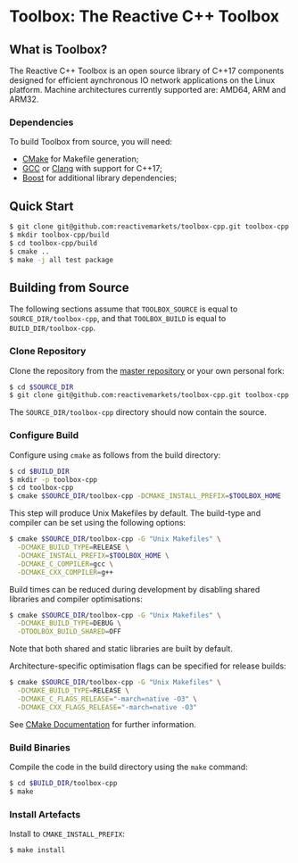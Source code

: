 # Toolbox: The Reactive C++ Toolbox

## What is Toolbox?

The Reactive C++ Toolbox is an open source library of C++17 components designed for efficient
aynchronous IO network applications on the Linux platform. Machine architectures currently supported
are: AMD64, ARM and ARM32.

### Dependencies

To build Toolbox from source, you will need:

- [CMake](http://www.cmake.org/) for Makefile generation;
- [GCC](http://gcc.gnu.org/) or [Clang](http://clang.llvm.org/) with support for C++17;
- [Boost](http://www.boost.org/) for additional library dependencies;

## Quick Start

```bash
$ git clone git@github.com:reactivemarkets/toolbox-cpp.git toolbox-cpp
$ mkdir toolbox-cpp/build
$ cd toolbox-cpp/build
$ cmake ..
$ make -j all test package
```

## Building from Source

The following sections assume that `TOOLBOX_SOURCE` is equal to `SOURCE_DIR/toolbox-cpp`, and that
`TOOLBOX_BUILD` is equal to `BUILD_DIR/toolbox-cpp`.

### Clone Repository

Clone the repository from the [master repository](https://github.com/reactivemarkets/toolbox-cpp) or
your own personal fork:

``` bash
$ cd $SOURCE_DIR
$ git clone git@github.com:reactivemarkets/toolbox-cpp.git toolbox-cpp
```

The `SOURCE_DIR/toolbox-cpp` directory should now contain the source.

### Configure Build

Configure using `cmake` as follows from the build directory:

``` bash
$ cd $BUILD_DIR
$ mkdir -p toolbox-cpp
$ cd toolbox-cpp
$ cmake $SOURCE_DIR/toolbox-cpp -DCMAKE_INSTALL_PREFIX=$TOOLBOX_HOME
```

This step will produce Unix Makefiles by default. The build-type and compiler can be set using the
following options:

``` bash
$ cmake $SOURCE_DIR/toolbox-cpp -G "Unix Makefiles" \
  -DCMAKE_BUILD_TYPE=RELEASE \
  -DCMAKE_INSTALL_PREFIX=$TOOLBOX_HOME \
  -DCMAKE_C_COMPILER=gcc \
  -DCMAKE_CXX_COMPILER=g++
```

Build times can be reduced during development by disabling shared libraries and compiler
optimisations:

``` bash
$ cmake $SOURCE_DIR/toolbox-cpp -G "Unix Makefiles" \
  -DCMAKE_BUILD_TYPE=DEBUG \
  -DTOOLBOX_BUILD_SHARED=OFF
```

Note that both shared and static libraries are built by default.

Architecture-specific optimisation flags can be specified for release builds:

``` bash
$ cmake $SOURCE_DIR/toolbox-cpp -G "Unix Makefiles" \
  -DCMAKE_BUILD_TYPE=RELEASE \
  -DCMAKE_C_FLAGS_RELEASE="-march=native -O3" \
  -DCMAKE_CXX_FLAGS_RELEASE="-march=native -O3"
```

See [CMake Documentation](https://cmake.org/documentation) for further information.

### Build Binaries

Compile the code in the build directory using the `make` command:

``` bash
$ cd $BUILD_DIR/toolbox-cpp
$ make
```

### Install Artefacts

Install to `CMAKE_INSTALL_PREFIX`:

``` bash
$ make install
```
